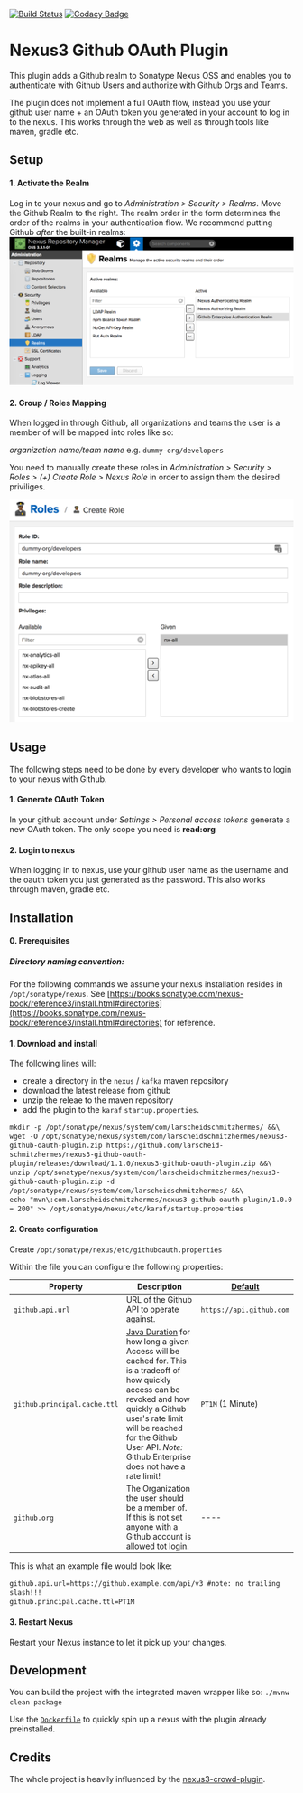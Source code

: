 [![Build Status](https://travis-ci.org/larscheid-schmitzhermes/nexus3-github-oauth-plugin.svg?branch=master)](https://travis-ci.org/larscheid-schmitzhermes/nexus3-github-oauth-plugin)
[![Codacy Badge](https://api.codacy.com/project/badge/Grade/7de60ad600b743e0b2744ee86691e458)](https://www.codacy.com/app/jan_7/nexus3-github-oauth-plugin?utm_source=github.com&amp;utm_medium=referral&amp;utm_content=larscheid-schmitzhermes/nexus3-github-oauth-plugin&amp;utm_campaign=Badge_Grade)
# Nexus3 Github OAuth Plugin
This plugin adds a Github realm to Sonatype Nexus OSS and enables you to authenticate with Github Users and authorize with Github Orgs and Teams.

The plugin does not implement a full OAuth flow, instead you use your github user name + an OAuth token you generated in your account to log in to the nexus. 
This works through the web as well as through tools like maven, gradle etc.

## Setup

#### 1. Activate the Realm
Log in to your nexus and go to _Administration > Security > Realms_. Move the Github Realm to the right. The realm order in the form determines the order of the realms in your authentication flow. We recommend putting Github _after_ the built-in realms:
![setup](setup.png)

#### 2. Group / Roles Mapping
When logged in through Github, all organizations and teams the user is a member of will be mapped into roles like so:

_organization name/team name_ e.g. `dummy-org/developers`

You need to manually create these roles in _Administration > Security > Roles > (+) Create Role > Nexus Role_ in order to assign them the desired priviliges.

![role-mapping](role-mapping.png)

## Usage

The following steps need to be done by every developer who wants to login to your nexus with Github.
#### 1. Generate OAuth Token
 
In your github account under _Settings > Personal access tokens_ generate a new OAuth token. The only scope you need is **read:org** 

#### 2. Login to nexus

When logging in to nexus, use your github user name as the username and the oauth token you just generated as the password.
This also works through maven, gradle etc.

## Installation

#### 0. Prerequisites

##### Directory naming convention:
For the following commands we assume your nexus installation resides in `/opt/sonatype/nexus`. See [https://books.sonatype.com/nexus-book/reference3/install.html#directories](https://books.sonatype.com/nexus-book/reference3/install.html#directories) for reference.

#### 1. Download and install

The following lines will:
- create a directory in the `nexus` / `kafka` maven repository
- download the latest release from github
- unzip the releae to the maven repository
- add the plugin to the `karaf` `startup.properties`.
```shell
mkdir -p /opt/sonatype/nexus/system/com/larscheidschmitzhermes/ &&\
wget -O /opt/sonatype/nexus/system/com/larscheidschmitzhermes/nexus3-github-oauth-plugin.zip https://github.com/larscheid-schmitzhermes/nexus3-github-oauth-plugin/releases/download/1.1.0/nexus3-github-oauth-plugin.zip &&\
unzip /opt/sonatype/nexus/system/com/larscheidschmitzhermes/nexus3-github-oauth-plugin.zip -d /opt/sonatype/nexus/system/com/larscheidschmitzhermes/ &&\
echo "mvn\:com.larscheidschmitzhermes/nexus3-github-oauth-plugin/1.0.0 = 200" >> /opt/sonatype/nexus/etc/karaf/startup.properties
```

#### 2. Create configuration
Create `/opt/sonatype/nexus/etc/githuboauth.properties`

Within the file you can configure the following properties:

|Property        |Description                              |[Default](https://github.com/larscheid-schmitzhermes/nexus3-github-oauth-plugin/blob/master/src/main/java/com/larscheidschmitzhermes/nexus3/github/oauth/plugin/configuration/GithubOauthConfiguration.java)|
|---             |---                                      |---    |
|`github.api.url`|URL of the Github API to operate against.|`https://api.github.com`|
|`github.principal.cache.ttl`|[Java Duration](https://docs.oracle.com/javase/8/docs/api/java/time/Duration.html#parse-java.lang.CharSequence-) for how long a given Access will be cached for. This is a tradeoff of how quickly access can be revoked and how quickly a Github user's rate limit will be reached for the Github User API. _Note:_ Github Enterprise does not have a rate limit!|`PT1M` (1 Minute)|
|`github.org`|The Organization the user should be a member of. If this is not set anyone with a Github account is allowed tot login.|----|

This is what an example file would look like:
```properties
github.api.url=https://github.example.com/api/v3 #note: no trailing slash!!!
github.principal.cache.ttl=PT1M
```

#### 3. Restart Nexus
Restart your Nexus instance to let it pick up your changes.

## Development

You can build the project with the integrated maven wrapper like so: `./mvnw clean package`

Use the [`Dockerfile`](Dockerfile) to quickly spin up a nexus with the plugin already preinstalled.

## Credits

The whole project is heavily influenced by the [nexus3-crowd-plugin](https://github.com/pingunaut/nexus3-crowd-plugin).
